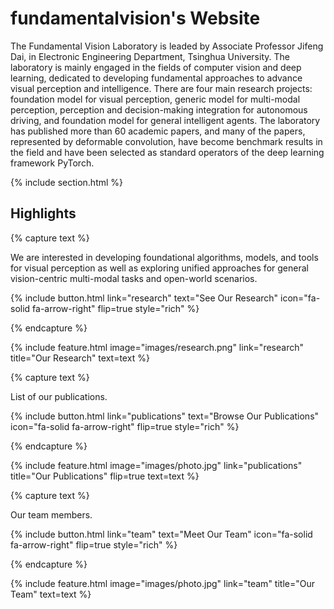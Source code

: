 ---
---

# fundamentalvision's Website

The Fundamental Vision Laboratory is leaded by Associate Professor Jifeng Dai, in Electronic Engineering Department, Tsinghua University. The laboratory is mainly engaged in the fields of computer vision and deep learning, dedicated to developing fundamental approaches to advance visual perception and intelligence. There are four main research projects: foundation model for visual perception, generic model for multi-modal perception, perception and decision-making integration for autonomous driving, and foundation model for general intelligent agents. The laboratory has published more than 60 academic papers, and many of the papers, represented by deformable convolution, have become benchmark results in the field and have been selected as standard operators of the deep learning framework PyTorch.

{% include section.html %}

## Highlights

{% capture text %}

We are interested in developing foundational algorithms, models, and tools for visual perception as well as exploring unified approaches for general vision-centric multi-modal tasks and open-world scenarios.

{%
  include button.html
  link="research"
  text="See Our Research"
  icon="fa-solid fa-arrow-right"
  flip=true
  style="rich"
%}

{% endcapture %}

{%
  include feature.html
  image="images/research.png"
  link="research"
  title="Our Research"
  text=text
%}

{% capture text %}

List of our publications.

{%
  include button.html
  link="publications"
  text="Browse Our Publications"
  icon="fa-solid fa-arrow-right"
  flip=true
  style="rich"
%}

{% endcapture %}

{%
  include feature.html
  image="images/photo.jpg"
  link="publications"
  title="Our Publications"
  flip=true
  text=text
%}

{% capture text %}

Our team members.

{%
  include button.html
  link="team"
  text="Meet Our Team"
  icon="fa-solid fa-arrow-right"
  flip=true
  style="rich"
%}

{% endcapture %}

{%
  include feature.html
  image="images/photo.jpg"
  link="team"
  title="Our Team"
  text=text
%}
